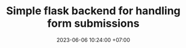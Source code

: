 ---
title: Simple flask backend for handling form submissions
date: 2023-06-06 10:24:00 +07:00
tags: [web development, backend, python]
description: 
---